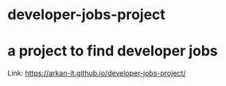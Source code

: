 # developer-jobs-project

# a project to find developer jobs
Link: https://arkan-it.github.io/developer-jobs-project/
